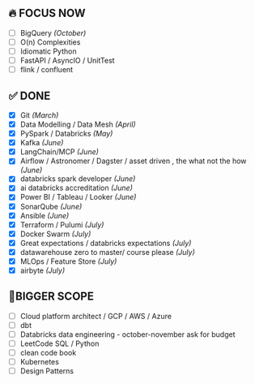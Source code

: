 ## 🔥 FOCUS NOW

- [ ] BigQuery *(October)*  
- [ ] O(n) Complexities
- [ ] Idiomatic Python  
- [ ] FastAPI / AsyncIO / UnitTest
- [ ] flink / confluent

## ✅ DONE
- [x] Git *(March)*     
- [x] Data Modelling / Data Mesh *(April)*
- [x] PySpark / Databricks *(May)*
- [x] Kafka *(June)*
- [x] LangChain/MCP *(June)*
- [x] Airflow / Astronomer / Dagster / asset driven , the what not the how *(June)*
- [x] databricks spark developer *(June)*
- [x] ai databricks accreditation *(June)*
- [x] Power BI / Tableau / Looker *(June)*
- [x] SonarQube *(June)*
- [x] Ansible *(June)*
- [x] Terraform / Pulumi *(July)*
- [x] Docker Swarm *(July)*
- [x] Great expectations / databricks expectations *(July)*
- [x] datawarehouse zero to master/ course please *(July)*
- [x] MLOps / Feature Store  *(July)*
- [x] airbyte *(July)*

## 📌BIGGER SCOPE 
- [ ] Cloud platform architect /  GCP / AWS / Azure
- [ ] dbt
- [ ] Databricks data engineering - october-november ask for budget
- [ ] LeetCode SQL / Python
- [ ] clean code book
- [ ] Kubernetes
- [ ] Design Patterns
